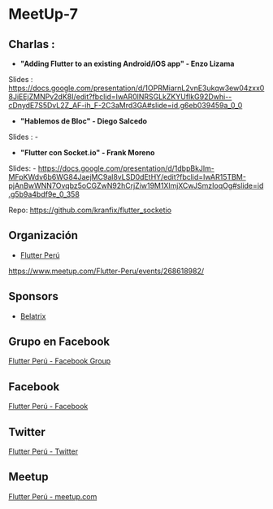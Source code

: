 # MeetUp-7

## Charlas :

- **"Adding Flutter to an existing Android/iOS app" - Enzo Lizama**

Slides : https://docs.google.com/presentation/d/1OPRMiarnL2vnE3ukqw3ew04zxx08JiEEjZMNPv2dK8I/edit?fbclid=IwAR0lNRSGLkZKYUfIkG92Dwhi--cDnydE7S5DvL2Z_AF-ih_F-2C3aMrd3GA#slide=id.g6eb039459a_0_0


- **"Hablemos de Bloc" - Diego Salcedo**

Slides  : -


- **"Flutter con Socket.io" - Frank Moreno**

Slides: - https://docs.google.com/presentation/d/1dbpBkJlm-MFpKWdv6b6WG84JaejMC9al8vLSD0dEtHY/edit?fbclid=IwAR15TBM-pjAnBwWNN7Ovqbz5oCGZwN92hCrjZiw19M1XlmjXCwJSmzIoqOg#slide=id.g5b9a4bdf9e_0_358

Repo: https://github.com/kranfix/flutter_socketio



## Organización 
- [Flutter Perú](https://github.com/FlutterPeru)


https://www.meetup.com/Flutter-Peru/events/268618982/


## Sponsors

- [Belatrix](https://www.belatrixsf.com//)

## Grupo en Facebook 

[Flutter Perú - Facebook Group](https://www.facebook.com/groups/flutterperu)

## Facebook 

[Flutter Perú - Facebook](https://www.facebook.com/FlutterPeru)

## Twitter 

[Flutter Perú - Twitter](https://twitter.com/FlutterPeru)

## Meetup 

[Flutter Perú - meetup.com](https://www.meetup.com/Flutter-Peru/)
